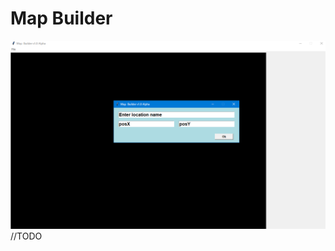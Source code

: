 # Map Builder

![logo](https://raw.githubusercontent.com/Eltex-Shvecov/MapBuilder/main/ico.png)
//TODO
